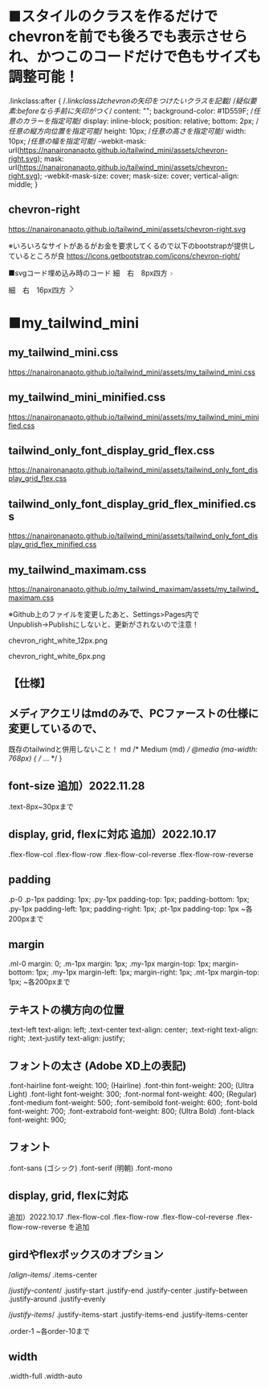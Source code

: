 # ■スタイルのクラスを作るだけでchevronを前でも後ろでも表示させられ、かつこのコードだけで色もサイズも調整可能！

.linkclass:after { /*.linkclassはchevronの矢印をつけたいクラスを記載*/
 /*疑似要素:beforeなら手前に矢印がつく*/
  content: "";
  background-color: #1D559F; /*任意のカラーを指定可能*/
  display: inline-block;
  position: relative;
  bottom: 2px; /*任意の縦方向位置を指定可能*/
  height: 10px; /*任意の高さを指定可能*/
  width: 10px; /*任意の幅を指定可能*/
  -webkit-mask: url(https://nanaironanaoto.github.io/tailwind_mini/assets/chevron-right.svg);
  mask: url(https://nanaironanaoto.github.io/tailwind_mini/assets/chevron-right.svg);
  -webkit-mask-size: cover;
  mask-size: cover;
  vertical-align: middle;
}

## chevron-right
https://nanaironanaoto.github.io/tailwind_mini/assets/chevron-right.svg

※いろいろなサイトがあるがお金を要求してくるので以下のbootstrapが提供しているところが良
https://icons.getbootstrap.com/icons/chevron-right/

■svgコード埋め込み時のコード
細　右　8px四方
<svg xmlns="http://www.w3.org/2000/svg" width="8" height="8" fill="currentColor" class="bi bi-chevron-right" viewBox="0 0 16 16">  <path fill-rule="evenodd" d="M4.646 1.646a.5.5 0 0 1 .708 0l6 6a.5.5 0 0 1 0 .708l-6 6a.5.5 0 0 1-.708-.708L10.293 8 4.646 2.354a.5.5 0 0 1 0-.708z"></path></svg>

細　右　16px四方
<svg xmlns="http://www.w3.org/2000/svg" width="16" height="16" fill="currentColor" class="bi bi-chevron-right" viewBox="0 0 16 16">  <path fill-rule="evenodd" d="M4.646 1.646a.5.5 0 0 1 .708 0l6 6a.5.5 0 0 1 0 .708l-6 6a.5.5 0 0 1-.708-.708L10.293 8 4.646 2.354a.5.5 0 0 1 0-.708z"/></svg

 
# ■my_tailwind_mini
 
## my_tailwind_mini.css
https://nanaironanaoto.github.io/tailwind_mini/assets/my_tailwind_mini.css

## my_tailwind_mini_minified.css
https://nanaironanaoto.github.io/tailwind_mini/assets/my_tailwind_mini_minified.css

## tailwind_only_font_display_grid_flex.css
https://nanaironanaoto.github.io/tailwind_mini/assets/tailwind_only_font_display_grid_flex.css

## tailwind_only_font_display_grid_flex_minified.css
https://nanaironanaoto.github.io/tailwind_mini/assets/tailwind_only_font_display_grid_flex_minified.css

## my_tailwind_maximam.css
https://nanaironanaoto.github.io/my_tailwind_maximam/assets/my_tailwind_maximam.css

※Github上のファイルを変更したあと、Settings>Pages内で
Unpublish→Publishにしないと、更新がされないので注意！

chevron_right_white_12px.png

chevron_right_white_6px.png

【仕様】
-----------------
## メディアクエリはmdのみで、PCファーストの仕様に変更しているので、
既存のtailwindと併用しないこと！
 md	/* Medium (md) */
@media (ma-width: 768px) { /* ... */ }

## font-size  追加）2022.11.28 
.text-8px~30pxまで

## display, grid, flexに対応 追加）2022.10.17 
.flex-flow-col
.flex-flow-row
.flex-flow-col-reverse
.flex-flow-row-reverse

## padding
.p-0
.p-1px		padding: 1px;
.py-1px	padding-top: 1px; padding-bottom: 1px;
.py-1px	padding-left: 1px; padding-right: 1px;
.pt-1px		padding-top: 1px
~各200pxまで

## margin
.ml-0		margin: 0;
.m-1px		margin: 1px;
.my-1px	margin-top: 1px; margin-bottom: 1px;
.my-1px	margin-left: 1px; margin-right: 1px;
.mt-1px		margin-top: 1px;
~各200pxまで

## テキストの横方向の位置
.text-left	text-align: left;
.text-center	text-align: center;
.text-right	text-align: right;
.text-justify	text-align: justify;

## フォントの太さ (Adobe XD上の表記)
.font-hairline	font-weight: 100; (Hairline)
.font-thin	font-weight: 200; (Ultra Light)
.font-light	font-weight: 300;
.font-normal	font-weight: 400; (Regular)
.font-medium	font-weight: 500;
.font-semibold	font-weight: 600;
.font-bold	font-weight: 700;
.font-extrabold	font-weight: 800; (Ultra Bold)
.font-black	font-weight: 900;

## フォント
.font-sans (ゴシック)
.font-serif (明朝)
.font-mono

## display, grid, flexに対応
追加）2022.10.17 
.flex-flow-col
.flex-flow-row
.flex-flow-col-reverse
.flex-flow-row-reverse
を追加

## girdやflexボックスのオプション

/*align-items*/
.items-center

/*justify-content*/
.justify-start
.justify-end
.justify-center
.justify-between
.justify-around
.justify-evenly

/*justify-items*/
.justify-items-start
.justify-items-end
.justify-items-center

.order-1
~各order-10まで

## width
.width-full
.width-auto

